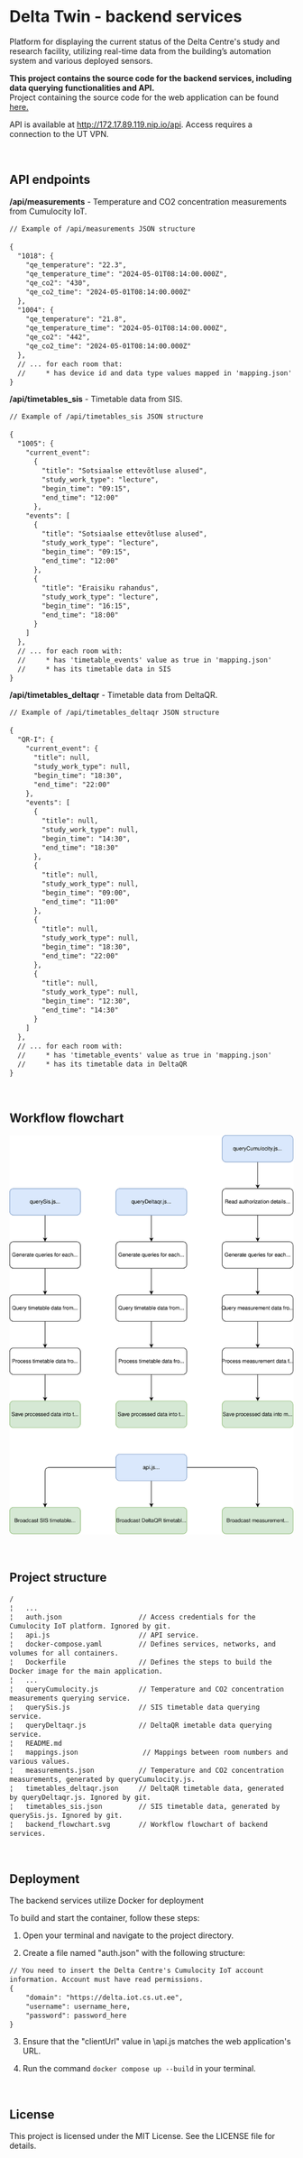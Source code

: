 # Delta Twin - backend services

Platform for displaying the current status of the Delta Centre's study and research facility, utilizing real-time data from the building’s automation system and various deployed sensors.

**This project contains the source code for the backend services, including data querying functionalities and API.**  
Project containing the source code for the web application can be found [here.](https://github.com/thugoo/client-delta-twin)

API is available at http://172.17.89.119.nip.io/api. Access requires a connection to the UT VPN.

<br>

## API endpoints
**/api/measurements** - Temperature and CO2 concentration measurements from Cumulocity IoT.

```
// Example of /api/measurements JSON structure

{
  "1018": {
    "qe_temperature": "22.3",
    "qe_temperature_time": "2024-05-01T08:14:00.000Z",
    "qe_co2": "430",
    "qe_co2_time": "2024-05-01T08:14:00.000Z"
  },
  "1004": {
    "qe_temperature": "21.8",
    "qe_temperature_time": "2024-05-01T08:14:00.000Z",
    "qe_co2": "442",
    "qe_co2_time": "2024-05-01T08:14:00.000Z"
  },
  // ... for each room that:
  //     * has device id and data type values mapped in 'mapping.json'
}
```

**/api/timetables_sis** - Timetable data from SIS.    

```
// Example of /api/timetables_sis JSON structure

{
  "1005": {
    "current_event":
      {
        "title": "Sotsiaalse ettevõtluse alused",
        "study_work_type": "lecture",
        "begin_time": "09:15",
        "end_time": "12:00"
      },
    "events": [
      {
        "title": "Sotsiaalse ettevõtluse alused",
        "study_work_type": "lecture",
        "begin_time": "09:15",
        "end_time": "12:00"
      },
      {
        "title": "Eraisiku rahandus",
        "study_work_type": "lecture",
        "begin_time": "16:15",
        "end_time": "18:00"
      }
    ]
  },
  // ... for each room with:
  //     * has 'timetable_events' value as true in 'mapping.json'
  //     * has its timetable data in SIS
}
```

**/api/timetables_deltaqr** - Timetable data from DeltaQR.

```
// Example of /api/timetables_deltaqr JSON structure

{
  "QR-I": {
    "current_event": {
      "title": null,
      "study_work_type": null,
      "begin_time": "18:30",
      "end_time": "22:00"
    },
    "events": [
      {
        "title": null,
        "study_work_type": null,
        "begin_time": "14:30",
        "end_time": "18:30"
      },
      {
        "title": null,
        "study_work_type": null,
        "begin_time": "09:00",
        "end_time": "11:00"
      },
      {
        "title": null,
        "study_work_type": null,
        "begin_time": "18:30",
        "end_time": "22:00"
      },
      {
        "title": null,
        "study_work_type": null,
        "begin_time": "12:30",
        "end_time": "14:30"
      }
    ]
  },
  // ... for each room with:
  //     * has 'timetable_events' value as true in 'mapping.json'
  //     * has its timetable data in DeltaQR
}
```

<br>

## Workflow flowchart

![Workflow](backend_flowchart.svg)

<br>

## Project structure
```
/
¦   ...
¦   auth.json                   // Access credentials for the Cumulocity IoT platform. Ignored by git.
¦   api.js                      // API service.
¦   docker-compose.yaml         // Defines services, networks, and volumes for all containers.
¦   Dockerfile                  // Defines the steps to build the Docker image for the main application.
¦   ...
¦   queryCumulocity.js          // Temperature and CO2 concentration measurements querying service.
¦   querySis.js                 // SIS timetable data querying service.
¦   queryDeltaqr.js             // DeltaQR imetable data querying service.
¦   README.md
¦   mappings.json                // Mappings between room numbers and various values.
¦   measurements.json           // Temperature and CO2 concentration measurements, generated by queryCumulocity.js.
¦   timetables_deltaqr.json     // DeltaQR timetable data, generated by queryDeltaqr.js. Ignored by git.
¦   timetables_sis.json         // SIS timetable data, generated by querySis.js. Ignored by git.
¦   backend_flowchart.svg       // Workflow flowchart of backend services.
```

<br>

## Deployment

The backend services utilize Docker for deployment

To build and start the container, follow these steps:

1. Open your terminal and navigate to the project directory.  
   
2. Create a file named "auth.json" with the following structure:  
```
// You need to insert the Delta Centre's Cumulocity IoT account information. Account must have read permissions.
{
    "domain": "https://delta.iot.cs.ut.ee",
    "username": username_here,
    "password": password_here
}
```
3. Ensure that the "clientUrl" value in \api.js matches the web application's URL.

4. Run the command `docker compose up --build` in your terminal.  

<br>

## License

This project is licensed under the MIT License. See the LICENSE file for details.
